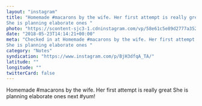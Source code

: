 ```yaml
---
layout: "instagram"
title: "Homemade #macarons by the wife. Her first attempt is really great
She is planning elaborate ones "
photo: "https://scontent-sjc3-1.cdninstagram.com/vp/58e61c5e89d2777a3523d08fd048de2d/5B921C79/t51.2885-15/e35/32027424_183219402334653_2620640631424286720_n.jpg"
date: "2018-05-23T14:14:21+00:00"
meta: "Checked in at Homemade #macarons by the wife. Her first attempt is really great
She is planning elaborate ones "
category: "Notes"
syndication: "https://www.instagram.com/p/BjH3dfqA_TA/"
latitude: ""
longitude: ""
twitterCard: false
---
```

Homemade #macarons by the wife. Her first attempt is really great
She is planning elaborate ones next #yum!
